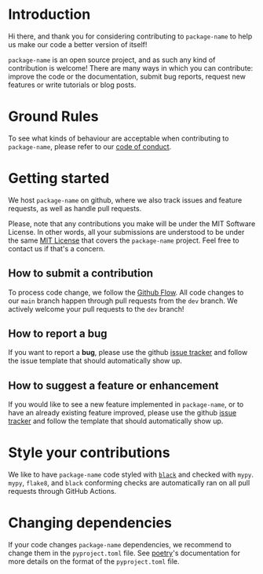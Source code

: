 # Introduction

Hi there, and thank you for considering contributing to `package-name` to help us make our code a better version of itself!

`package-name` is an open source project, and as such any kind of contribution is welcome! There are many ways in which you can contribute: improve the code or the documentation, submit bug reports, request new features or write tutorials or blog posts.

# Ground Rules

To see what kinds of behaviour are acceptable when contributing to `package-name`, please refer to our [code of conduct](https://github.com/ggirelli/package-name/blob/main/CODE_OF_CONDUCT.md).

# Getting started

We host `package-name` on github, where we also track issues and feature requests, as well as handle pull requests.

Please, note that any contributions you make will be under the MIT Software License. In other words, all your submissions are understood to be under the same [MIT License](http://choosealicense.com/licenses/mit/) that covers the `package-name` project. Feel free to contact us if that's a concern.

## How to submit a contribution

To process code change, we follow the [Github Flow](https://guides.github.com/introduction/flow/index.html). All code changes to our `main` branch happen through pull requests from the `dev` branch. We actively welcome your pull requests to the `dev` branch!

## How to report a bug

If you want to report a **bug**, please use the github [issue tracker](https://github.com/ggirelli/package-name/issues) and follow the issue template that should automatically show up.

## How to suggest a feature or enhancement

If you would like to see a new feature implemented in `package-name`, or to have an already existing feature improved, please use the github [issue tracker](https://github.com/ggirelli/package-name/issues) and follow the template that should automatically show up.

# Style your contributions

We like to have `package-name` code styled with [`black`](https://github.com/psf/black) and checked with `mypy`. `mypy`, `flake8`, and `black` conforming checks are automatically ran on all pull requests through GitHub Actions.

# Changing dependencies

If your code changes `package-name` dependencies, we recommend to change them in the `pyproject.toml` file. See [poetry](https://github.com/python-poetry/poetry)'s documentation for more details on the format of the `pyproject.toml` file.

